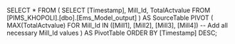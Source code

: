 SELECT *
FROM (
    SELECT [Timestamp], Mill_Id, TotalActvalue
    FROM [PIMS_KHOPOLI].[dbo].[Ems_Model_output]
) AS SourceTable
PIVOT (
    MAX(TotalActvalue) 
    FOR Mill_Id IN ([Mill1], [Mill2], [Mill3], [Mill4])  -- Add all necessary Mill_Id values
) AS PivotTable
ORDER BY [Timestamp] DESC;